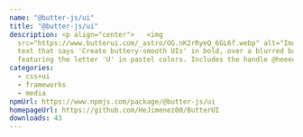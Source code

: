 ```yaml
---
name: "@butter-js/ui"
title: "@butter-js/ui"
description: <p align="center">   <img
  src="https://www.butterui.com/_astro/OG.nK2rRyeQ_6GL6f.webp" alt="Image with
  text that says 'Create buttery-smooth UIs' in bold, over a blurred background
  featuring the letter 'U' in pastel colors. Includes the handle @heeector00
categories:
  - css+ui
  - frameworks
  - media
npmUrl: https://www.npmjs.com/package/@butter-js/ui
homepageUrl: https://github.com/HeJimenez00/ButterUI
downloads: 43
---
```

